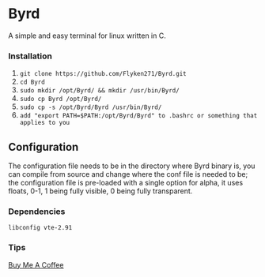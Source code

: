 # Byrd

A simple and easy terminal for linux written in C.


### Installation

1. `git clone https://github.com/Flyken271/Byrd.git`
2. `cd Byrd`
3. `sudo mkdir /opt/Byrd/ && mkdir /usr/bin/Byrd/`
4. `sudo cp Byrd /opt/Byrd/`
5. `sudo cp -s /opt/Byrd/Byrd /usr/bin/Byrd/`
6. `add "export PATH=$PATH:/opt/Byrd/Byrd" to .bashrc or something that applies to you`

## Configuration
The configuration file needs to be in the directory where Byrd binary is, you can compile from source and change where the conf file is needed to be; the configuration file is pre-loaded with a single option for alpha, it uses floats, 0-1, 1 being fully visible, 0 being fully transparent.

### Dependencies
`libconfig vte-2.91`


### Tips
[Buy Me A Coffee](https://www.buymeacoffee.com/DFLhquo)

